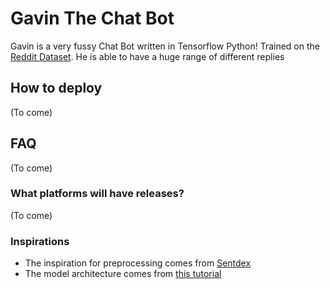 # Gavin The Chat Bot
Gavin is a very fussy Chat Bot written in Tensorflow Python! Trained on the
[Reddit Dataset](https://www.reddit.com/r/datasets/comments/3bxlg7/i_have_every_publicly_available_reddit_comment/).
He is able to have a huge range of different replies

## How to deploy
(To come)

## FAQ

(To come)

### What platforms will have releases?
(To come)


### Inspirations
- The inspiration for preprocessing comes from [Sentdex](https://pythonprogramming.net/chatbot-deep-learning-python-tensorflow/)
- The model architecture comes from [this tutorial](https://medium.com/tensorflow/a-transformer-chatbot-tutorial-with-tensorflow-2-0-88bf59e66fe2)
